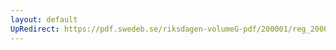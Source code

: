 ```yaml
---
layout: default
UpRedirect: https://pdf.swedeb.se/riksdagen-volumeG-pdf/200001/reg_200001/reg_200001_0419.pdf
---
```

